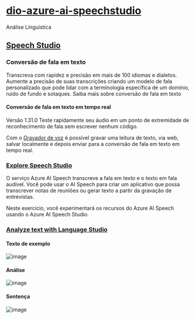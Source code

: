 # [dio-azure-ai-speechstudio](https://web.dio.me/lab/analise-de-sentimentos-com-language-studio-no-azure-ai/learning/8c520fa1-cfbc-4214-b155-f98a36f49f51)
Análise Linguística

## [Speech Studio](https://speech.microsoft.com/portal)

### Conversão de fala em texto
Transcreva com rapidez e precisão em mais de 100 idiomas e dialetos. Aumente a precisão de suas transcrições criando um modelo de fala personalizado que pode lidar com a terminologia específica de um domínio, ruído de fundo e sotaques. Saiba mais sobre conversão de fala em texto

#### Conversão de fala em texto em tempo real
Versão 1.31.0
Teste rapidamente seu áudio em um ponto de extremidade de reconhecimento de fala sem escrever nenhum código.

Com o [Gravador de voz](https://vocalremover.org/pt/voice-recorder) é possível gravar uma leitura de texto, via web, salvar localmente e depois enviar para a conversão de fala em texto em tempo real.

### [Explore Speech Studio](https://microsoftlearning.github.io/mslearn-ai-fundamentals/Instructions/Labs/09-speech.html)
O serviço Azure AI Speech transcreve a fala em texto e o texto em fala audível. Você pode usar o AI Speech para criar um aplicativo que possa transcrever notas de reuniões ou gerar texto a partir da gravação de entrevistas.

Neste exercício, você experimentará os recursos do Azure AI Speech usando o Azure AI Speech Studio.

### [Analyze text with Language Studio](https://microsoftlearning.github.io/mslearn-ai-fundamentals/Instructions/Labs/06-text-analysis.html)

#### Texto de exemplo
![image](https://github.com/tarcnux/dio-azure-ai-speechstudio/assets/2284408/050360ae-dfc7-4e08-93f2-96b568f40051)

#### Análise
![image](https://github.com/tarcnux/dio-azure-ai-speechstudio/assets/2284408/f6810da3-85c5-406e-a469-19a0944d502b)

#### Sentença
![image](https://github.com/tarcnux/dio-azure-ai-speechstudio/assets/2284408/49c5bf24-5318-42b1-b04b-895a5419d8ae)




